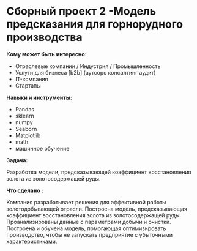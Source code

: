 # Сборный проект 2 -Модель предсказания для горнорудного производства

**Кому может быть интересно:**

- Отраслевые компании / Индустрия / Промышленность
- Услуги для бизнеса [b2b] (аутсорс консалтинг аудит)
- IT-компания
- Стартапы


**Навыки и инструменты:**

- Pandas
- sklearn
- numpy
- Seaborn
- Matplotlib
- math
- машинное обучение

**Задача:** 

Разработка модели, предсказывающей коэффициент восстановления золота из золотосодержащей руды.

**Что сделано :**

Компания разрабатывает решения для эффективной работы золотодобывающей отрасли.
Построена модель, предсказывающая коэффициент восстановления золота из золотосодержащей руды. Проанализированы данные с параметрами добычи и очистки.
Построена и обучена модель, помогающая оптимизировать производство, чтобы не запускать предприятие с убыточными характеристиками.
